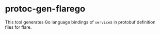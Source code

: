 # protoc-gen-flarego

This tool generates Go language bindings of `service`s in protobuf definition
files for flare.


